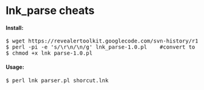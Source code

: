 lnk_parse cheats
===============

<h4>Install:</h4>
<pre>
$ wget https://revealertoolkit.googlecode.com/svn-history/r107/trunk/tools/lnk-parse-1.0.pl
$ perl -pi -e 's/\r\n/\n/g' lnk_parse-1.0.pl	#convert to unix line endings
$ chmod +x lnk_parse-1.0.pl 
</pre>

<h4>Usage:</h4>
<pre>
$ perl lnk_parser.pl shorcut.lnk
</pre>


